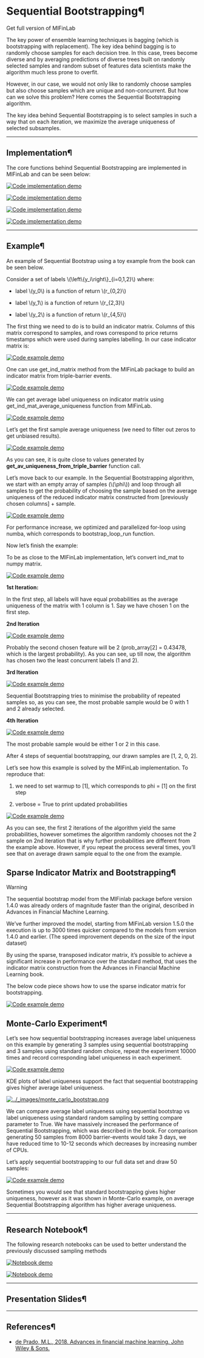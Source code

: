 # Sequential Bootstrapping¶

Get full version of MlFinLab

  

  

The key power of ensemble learning techniques is bagging (which is
bootstrapping with replacement). The key idea behind bagging is to randomly
choose samples for each decision tree. In this case, trees become diverse and
by averaging predictions of diverse trees built on randomly selected samples
and random subset of features data scientists make the algorithm much less
prone to overfit.

However, in our case, we would not only like to randomly choose samples but
also choose samples which are unique and non-concurrent. But how can we solve
this problem? Here comes the Sequential Bootstrapping algorithm.

The key idea behind Sequential Bootstrapping is to select samples in such a
way that on each iteration, we maximize the average uniqueness of selected
subsamples.

* * *

## Implementation¶

The core functions behind Sequential Bootstrapping are implemented in MlFinLab
and can be seen below:

[![Code implementation
demo](../_images/implementation_medium12.png)](../_images/implementation_medium12.png)

[![Code implementation
demo](../_images/implementation_small8.png)](../_images/implementation_small8.png)

[![Code implementation
demo](../_images/implementation_medium12.png)](../_images/implementation_medium12.png)

[![Code implementation
demo](../_images/implementation_small8.png)](../_images/implementation_small8.png)

* * *

## Example¶

An example of Sequential Bootstrap using a toy example from the book can be
seen below.

Consider a set of labels \\(\left\\{y_i\right\\}_{i=0,1,2}\\) where:

  * label \\(y_0\\) is a function of return \\(r_{0,2}\\)

  * label \\(y_1\\) is a function of return \\(r_{2,3}\\)

  * label \\(y_2\\) is a function of return \\(r_{4,5}\\)

The first thing we need to do is to build an indicator matrix. Columns of this
matrix correspond to samples, and rows correspond to price returns timestamps
which were used during samples labelling. In our case indicator matrix is:

[![Code example
demo](../_images/example_small6.png)](../_images/example_small6.png)

One can use get_ind_matrix method from the MlFinLab package to build an
indicator matrix from triple-barrier events.

[![Code example
demo](../_images/example_medium9.png)](../_images/example_medium9.png)

We can get average label uniqueness on indicator matrix using
get_ind_mat_average_uniqueness function from MlFinLab.

[![Code example
demo](../_images/example_small6.png)](../_images/example_small6.png)

Let’s get the first sample average uniqueness (we need to filter out zeros to
get unbiased results).

[![Code example
demo](../_images/example_small6.png)](../_images/example_small6.png)

As you can see, it is quite close to values generated by
**get_av_uniqueness_from_triple_barrier** function call.

Let’s move back to our example. In the Sequential Bootstrapping algorithm, we
start with an empty array of samples (\\(\phi\\)) and loop through all samples
to get the probability of choosing the sample based on the average uniqueness
of the reduced indicator matrix constructed from [previously chosen columns] +
sample.

[![Code example
demo](../_images/example_medium9.png)](../_images/example_medium9.png)

For performance increase, we optimized and parallelized for-loop using numba,
which corresponds to bootstrap_loop_run function.

Now let’s finish the example:

To be as close to the MlFinLab implementation, let’s convert ind_mat to numpy
matrix.

[![Code example
demo](../_images/example_small6.png)](../_images/example_small6.png)

**1st Iteration:**

In the first step, all labels will have equal probabilities as the average
uniqueness of the matrix with 1 column is 1. Say we have chosen 1 on the first
step.

**2nd Iteration**

[![Code example
demo](../_images/example_medium9.png)](../_images/example_medium9.png)

Probably the second chosen feature will be 2 (prob_array[2] = 0.43478, which
is the largest probability). As you can see, up till now, the algorithm has
chosen two the least concurrent labels (1 and 2).

**3rd Iteration**

[![Code example
demo](../_images/example_medium9.png)](../_images/example_medium9.png)

Sequential Bootstrapping tries to minimise the probability of repeated samples
so, as you can see, the most probable sample would be 0 with 1 and 2 already
selected.

**4th Iteration**

[![Code example
demo](../_images/example_small6.png)](../_images/example_small6.png)

The most probable sample would be either 1 or 2 in this case.

After 4 steps of sequential bootstrapping, our drawn samples are [1, 2, 0, 2].

Let’s see how this example is solved by the MlFinLab implementation. To
reproduce that:

  1. we need to set warmup to [1], which corresponds to phi = [1] on the first step

  2. verbose = True to print updated probabilities

[![Code example
demo](../_images/example_small6.png)](../_images/example_small6.png)

As you can see, the first 2 iterations of the algorithm yield the same
probabilities, however sometimes the algorithm randomly chooses not the 2
sample on 2nd iteration that is why further probabilities are different from
the example above. However, if you repeat the process several times, you’ll
see that on average drawn sample equal to the one from the example.

## Sparse Indicator Matrix and Bootstrapping¶

Warning

The sequential bootstrap model from the MlFinlab package before version 1.4.0
was already orders of magnitude faster than the original, described in
Advances in Financial Machine Learning.

We’ve further improved the model, starting from MlFinLab version 1.5.0 the
execution is up to 3000 times quicker compared to the models from version
1.4.0 and earlier. (The speed improvement depends on the size of the input
dataset)

By using the sparse, transposed indicator matrix, it’s possible to achieve a
significant increase in performance over the standard method, that uses the
indicator matrix construction from the Advances in Financial Machine Learning
book.

The below code piece shows how to use the sparse indicator matrix for
bootstrapping.

[![Code example
demo](../_images/example_medium9.png)](../_images/example_medium9.png)

## Monte-Carlo Experiment¶

Let’s see how sequential bootstrapping increases average label uniqueness on
this example by generating 3 samples using sequential bootstrapping and 3
samples using standard random choice, repeat the experiment 10000 times and
record corresponding label uniqueness in each experiment.

[![Code example
demo](../_images/example_medium9.png)](../_images/example_medium9.png)

KDE plots of label uniqueness support the fact that sequential bootstrapping
gives higher average label uniqueness.

[![../_images/monte_carlo_bootstrap.png](../_images/monte_carlo_bootstrap.png)](../_images/monte_carlo_bootstrap.png)

We can compare average label uniqueness using sequential bootstrap vs label
uniqueness using standard random sampling by setting compare parameter to
True. We have massively increased the performance of Sequential Bootstrapping,
which was described in the book. For comparison generating 50 samples from
8000 barrier-events would take 3 days, we have reduced time to 10-12 seconds
which decreases by increasing number of CPUs.

Let’s apply sequential bootstrapping to our full data set and draw 50 samples:

[![Code example
demo](../_images/example_small6.png)](../_images/example_small6.png)

Sometimes you would see that standard bootstrapping gives higher uniqueness,
however as it was shown in Monte-Carlo example, on average Sequential
Bootstrapping algorithm has higher average uniqueness.

* * *

## Research Notebook¶

The following research notebooks can be used to better understand the
previously discussed sampling methods

[![Notebook demo](../_images/notebook13.png)](../_images/notebook13.png)

[![Notebook demo](../_images/notebook13.png)](../_images/notebook13.png)

* * *

## Presentation Slides¶

  

* * *

## References¶

  * [de Prado, M.L., 2018. Advances in financial machine learning. John Wiley & Sons.](https://www.wiley.com/en-us/Advances+in+Financial+Machine+Learning-p-9781119482086)

